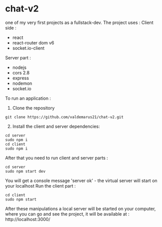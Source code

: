 # chat-v2

one of my very first projects as a fullstack-dev.
The project uses : 
Client side : 
- react 
- react-router dom v6
- socket.io-client

Server part : 
- nodejs 
- cors 2.8 
- express
- nodemon
- socket.io 

To run an application : 
1) Clone the repository 
```
git clone https://github.com/valdemarus21/chat-v2.git
```
2) Install the client and server dependencies: 
```
cd server 
sudo npm i
cd client 
sudo npm i
```
After that you need to run client and server parts :
```
cd server 
sudo npm start dev
```
You will get a console message 'server ok' - the virtual server will start on your localhost 
Run the client part : 
```
cd client 
sudo npm start
```
After these manipulations a local server will be started on your computer, where you can go and see the project, it will be available at :
http://localhost:3000/

